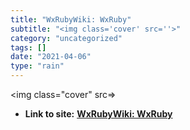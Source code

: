 ```yaml
---
title: "WxRubyWiki: WxRuby"
subtitle: "<img class='cover' src=''>"
category: "uncategorized"
tags: []
date: "2021-04-06"
type: "rain"
---
```

<img class="cover" src=>


* **Link to site:** **[WxRubyWiki: WxRuby](http://wxruby.rubyforge.org/wiki/wiki.pl)**